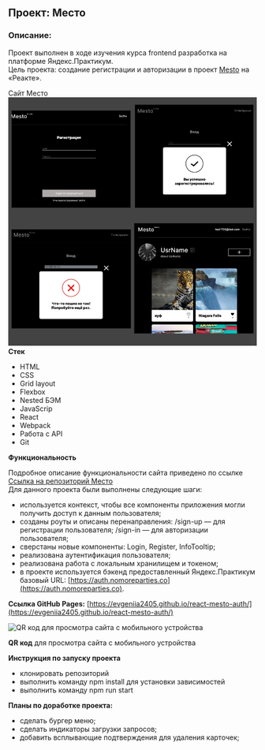 ## Проект: Место

### Описание:
Проект выполнен в ходе изучения курса frontend разработка на платформе Яндекс.Практикум.</br>
Цель проекта: создание регистрации и авторизации в проект [Mesto](https://github.com/Evgeniia2405/mesto-react) на «Реакте».

Сайт Место</br>
![](/src/images/img_readme_0.jpg)
**Стек**
- HTML
- CSS
- Grid layout
- Flexbox
- Nested БЭМ
- JavaScrip
- React
- Webpack
- Работа с API
- Git

**Функциональность**

Подробное описание функциональности сайта приведено по ссылке [Ссылка на репозиторий Место](https://github.com/Evgeniia2405/mesto)</br>
Для данного проекта были выполнены следующие шаги:
- используется контекст, чтобы все компоненты приложения могли получить доступ к данным пользователя;
- cозданы роуты и описаны перенаправления:
  /sign-up — для регистрации пользователя;
  /sign-in — для авторизации пользователя;
- cверстаны новые компоненты: Login, Register, InfoTooltip;
- реализована аутентификация пользователя;
- реализована работа с локальным хранилищем и токеном;
- в проекте используется бэкенд предоставленный Яндекс.Практикум базовый URL: [https://auth.nomoreparties.co](https://auth.nomoreparties.co).

**Ссылка GitHub Pages:**
[https://evgeniia2405.github.io/react-mesto-auth/](https://evgeniia2405.github.io/react-mesto-auth/)

![QR код для просмотра сайта с мобильного устройства](http://qrcoder.ru/code/?evgeniia2405.github.io%2Freact-mesto-auth%2F&4&0)

**QR код** для просмотра сайта с мобильного устройства

**Инструкция по запуску проекта**
- клонировать репозиторий
- выполнить команду npm install для установки зависимостей
- выполнить команду npm run start

**Планы по доработке проекта:**
- сделать бургер меню;
- сделать индикаторы загрузки запросов;
- добавить всплывающие подтверждения для удаления карточек; 
